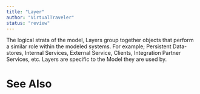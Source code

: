 ```yaml
---
title: "Layer"
author: "VirtualTraveler"
status: "review"
---
```

The logical strata of the model, Layers group together objects that perform a similar role within the modeled systems. For example; Persistent Data-stores, Internal Services, External Service, Clients, Integration Partner Services, etc.  Layers are specific to the Model they are used by.

# See Also 